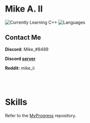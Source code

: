 # Mike A. II

<p>
    <img src="https://img.shields.io/badge/Currently%20Learning-C%2B%2B-blue" alt="Currently Learning C++" /></a>
    <img src="https://img.shields.io/badge/Languages-Node.js%2C%20PHP%2C%20HTML%2C%20Shell%2C%20C%2B%2B-blue" alt="Languages" /></a>
</p>

## Contact Me

**Discord:** Mike_#8489

**Discord [server](https://discord.gg/SGaAHVyzwk)**

**Reddit:** mike_ii

<br><br>

# Skills

Refer to the [MyProgress](https://github.com/mike-ii/MyProgress) repository.

